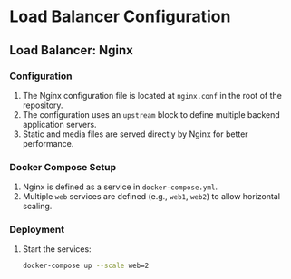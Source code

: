 # Load Balancer Configuration

## Load Balancer: Nginx

### Configuration
1. The Nginx configuration file is located at `nginx.conf` in the root of the repository.
2. The configuration uses an `upstream` block to define multiple backend application servers.
3. Static and media files are served directly by Nginx for better performance.

### Docker Compose Setup
1. Nginx is defined as a service in `docker-compose.yml`.
2. Multiple `web` services are defined (e.g., `web1`, `web2`) to allow horizontal scaling.

### Deployment
1. Start the services:
   ```bash
   docker-compose up --scale web=2